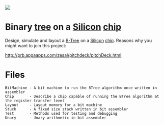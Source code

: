 <div>
    <p><a href="https://github.com/philiprbrenan/bartok"><img src="https://github.com/philiprbrenan/bartok/workflows/Test/badge.svg"></a>
</div>

# Binary [tree](https://en.wikipedia.org/wiki/Tree_(data_structure)) on a [Silicon](https://en.wikipedia.org/wiki/Silicon) [chip](https://en.wikipedia.org/wiki/Integrated_circuit) 
Design, simulate and layout a [B-Tree](https://en.wikipedia.org/wiki/B-tree) on a [Silicon](https://en.wikipedia.org/wiki/Silicon) [chip](https://en.wikipedia.org/wiki/Integrated_circuit). 
Reasons why you might want to join this project:

http://prb.appaapps.com/zesal/pitchdeck/pitchDeck.html

# Files

```
BitMachine - A bit machine to run the BTree algorithm once written in assembler
Chip       - Describe a chip capable of running the BTree algorithm at the register transfer level
Layout     - Layout memory for a bit machine
Stuck      - A fixed size stack written in bit assembler
Test       - Methods used for testing and debugging
Unary      - Unary arithmetic in bit assembler
```

